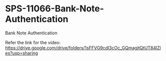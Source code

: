 # SPS-11066-Bank-Note-Authentication
Bank Note Authentication

Refer the link for the video:
https://drive.google.com/drive/folders/1sFFVG9cdI3cOc_GQmagjtQtUT84lZles?usp=sharing
